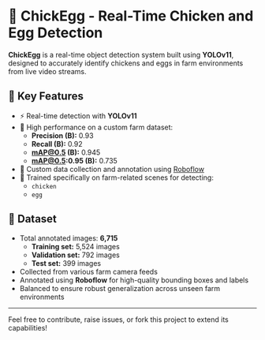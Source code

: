 # 🐣 ChickEgg - Real-Time Chicken and Egg Detection

**ChickEgg** is a real-time object detection system built using **YOLOv11**, designed to accurately identify chickens and eggs in farm environments from live video streams.

## 📌 Key Features

- ⚡ Real-time detection with **YOLOv11**
- 🎯 High performance on a custom farm dataset:
  - **Precision (B):** 0.93  
  - **Recall (B):** 0.92  
  - **mAP@0.5 (B):** 0.945  
  - **mAP@0.5:0.95 (B):** 0.735  
- 📸 Custom data collection and annotation using [Roboflow](https://roboflow.com/)
- 🐔 Trained specifically on farm-related scenes for detecting:
  - `chicken`
  - `egg`

## 📁 Dataset

- Total annotated images: **6,715**
  - **Training set:** 5,524 images  
  - **Validation set:** 792 images  
  - **Test set:** 399 images  
- Collected from various farm camera feeds
- Annotated using **Roboflow** for high-quality bounding boxes and labels
- Balanced to ensure robust generalization across unseen farm environments

---

Feel free to contribute, raise issues, or fork this project to extend its capabilities!
